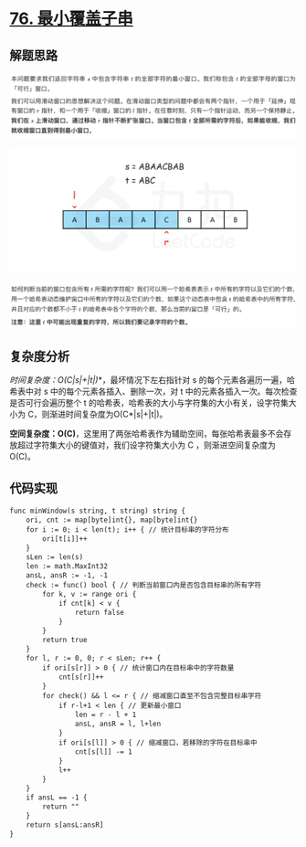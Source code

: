 # [76. 最小覆盖子串](https://leetcode-cn.com/problems/minimum-window-substring/)

## 解题思路

![281F8946-8D03-40E1-BA38-4845FFF20C96](images/281F8946-8D03-40E1-BA38-4845FFF20C96.png)

![85D6617F-D85A-46EE-BA43-D497C043124D](images/85D6617F-D85A-46EE-BA43-D497C043124D.png)

![B563DBFA-DFBD-4EC6-87E2-1E31188557B0](images/B563DBFA-DFBD-4EC6-87E2-1E31188557B0.png)

## 复杂度分析

**时间复杂度：O(C*|s|+|t|)**，最坏情况下左右指针对 s 的每个元素各遍历一遍，哈希表中对 s 中的每个元素各插入、删除一次，对 t 中的元素各插入一次。每次检查是否可行会遍历整个 t 的哈希表，哈希表的大小与字符集的大小有关，设字符集大小为 C，则渐进时间复杂度为O(C*|s|+|t|)。

**空间复杂度：O(C)**，这里用了两张哈希表作为辅助空间，每张哈希表最多不会存放超过字符集大小的键值对，我们设字符集大小为 C ，则渐进空间复杂度为 O(C)。 

## 代码实现

```golang
func minWindow(s string, t string) string {
	ori, cnt := map[byte]int{}, map[byte]int{}
	for i := 0; i < len(t); i++ { // 统计目标串的字符分布
		ori[t[i]]++
	}
	sLen := len(s)
	len := math.MaxInt32
	ansL, ansR := -1, -1
	check := func() bool { // 判断当前窗口内是否包含目标串的所有字符
		for k, v := range ori {
			if cnt[k] < v {
				return false
			}
		}
		return true
	}
	for l, r := 0, 0; r < sLen; r++ {
		if ori[s[r]] > 0 { // 统计窗口内在目标串中的字符数量
			cnt[s[r]]++
		}
		for check() && l <= r { // 缩减窗口直至不包含完整目标串字符
			if r-l+1 < len { // 更新最小窗口
				len = r - l + 1
				ansL, ansR = l, l+len
			}
			if ori[s[l]] > 0 { // 缩减窗口，若移除的字符在目标串中
				cnt[s[l]] -= 1
			}
			l++
		}
	}
	if ansL == -1 {
		return ""
	}
	return s[ansL:ansR]
}
```